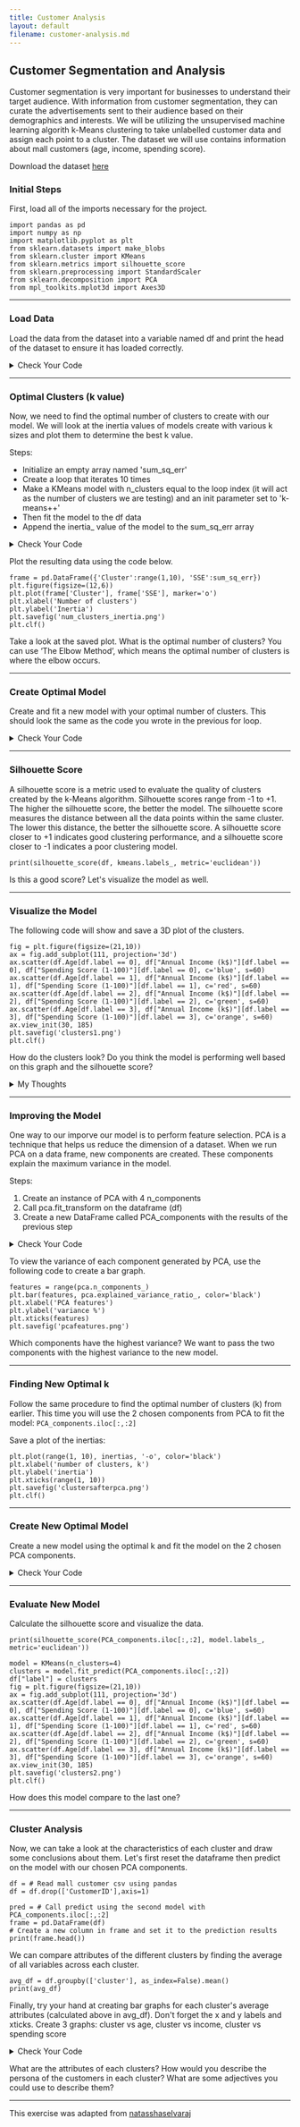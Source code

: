 ```yaml
---
title: Customer Analysis
layout: default
filename: customer-analysis.md
--- 
```


## Customer Segmentation and Analysis
Customer segmentation is very important for businesses to understand their target audience. With information from customer segmentation, they can curate the advertisements sent to their audience based on their demographics and interests.  We will be utilizing the unsupervised machine learning algorith k-Means clustering to take unlabelled customer data and assign each point to a cluster. The dataset we will use contains information about mall customers (age, income, spending score).

Download the dataset [here](datasets/Mall_Customers.csv)

### Initial Steps

First, load all of the imports necessary for the project.

```
import pandas as pd
import numpy as np
import matplotlib.pyplot as plt
from sklearn.datasets import make_blobs
from sklearn.cluster import KMeans
from sklearn.metrics import silhouette_score
from sklearn.preprocessing import StandardScaler
from sklearn.decomposition import PCA
from mpl_toolkits.mplot3d import Axes3D
```

***
### Load Data

Load the data from the dataset into a variable named df and print the head of the dataset to ensure it has loaded correctly.

<details markdown="1">

<summary>Check Your Code</summary>

```
df = pd.read_csv('Mall_Customers.csv')
print(df.head())
```

</details>

***
### Optimal Clusters (k value)

Now, we need to find the optimal number of clusters to create with our model. We will look at the inertia values of models create with various k sizes and plot them to determine the best k value.

Steps:

- Initialize an empty array named 'sum_sq_err'
- Create a loop that iterates 10 times
- Make a KMeans model with n_clusters equal to the loop index (it will act as the number of clusters we are testing) and an init parameter set to 'k-means++'
- Then fit the model to the df data
- Append the inertia_ value of the model to the sum_sq_err array

<details markdown="1">

<summary>Check Your Code</summary>

```
sum_sq_err = []

for cluster in range(1,10):
    kmeans = KMeans(n_clusters = cluster, init='k-means++')
    kmeans.fit(df)
    sum_sq_err.append(kmeans.inertia_)
```

</details>

Plot the resulting data using the code below. 

```
frame = pd.DataFrame({'Cluster':range(1,10), 'SSE':sum_sq_err})
plt.figure(figsize=(12,6))
plt.plot(frame['Cluster'], frame['SSE'], marker='o')
plt.xlabel('Number of clusters')
plt.ylabel('Inertia')
plt.savefig('num_clusters_inertia.png')
plt.clf()
```

Take a look at the saved plot. What is the optimal number of clusters? You can use ‘The Elbow Method’, which means the optimal number of clusters is where the elbow occurs.

***
### Create Optimal Model

Create and fit a new model with your optimal number of clusters. This should look the same as the code you wrote in the previous for loop.

<details markdown="1">

<summary>Check Your Code</summary>

```
kmeans = KMeans(n_clusters = 4, init='k-means++')
kmeans.fit(df)
```

</details>

***
### Silhouette Score
A silhouette score is a metric used to evaluate the quality of clusters created by the k-Means algorithm. Silhouette scores range from -1 to +1. The higher the silhouette score, the better the model. The silhouette score measures the distance between all the data points within the same cluster. The lower this distance, the better the silhouette score. A silhouette score closer to +1 indicates good clustering performance, and a silhouette score closer to -1 indicates a poor clustering model.

```
print(silhouette_score(df, kmeans.labels_, metric='euclidean'))
```

Is this a good score? Let's visualize the model as well.

***
### Visualize the Model

The following code will show and save a 3D plot of the clusters.

```
fig = plt.figure(figsize=(21,10))
ax = fig.add_subplot(111, projection='3d')
ax.scatter(df.Age[df.label == 0], df["Annual Income (k$)"][df.label == 0], df["Spending Score (1-100)"][df.label == 0], c='blue', s=60)
ax.scatter(df.Age[df.label == 1], df["Annual Income (k$)"][df.label == 1], df["Spending Score (1-100)"][df.label == 1], c='red', s=60)
ax.scatter(df.Age[df.label == 2], df["Annual Income (k$)"][df.label == 2], df["Spending Score (1-100)"][df.label == 2], c='green', s=60)
ax.scatter(df.Age[df.label == 3], df["Annual Income (k$)"][df.label == 3], df["Spending Score (1-100)"][df.label == 3], c='orange', s=60)
ax.view_init(30, 185)
plt.savefig('clusters1.png')
plt.clf()
```

How do the clusters look? Do you think the model is performing well based on this graph and the silhouette score?

<details markdown="1">

<summary>My Thoughts</summary>

I don't see great cluster separation since the different color points are overlapping with each other.  Along with a silhouette score that I calculated to be 0.35, tells me the model isn't performing very well.

</details>

***
### Improving the Model

One way to our imporve our model is to perform feature selection.  PCA is a technique that helps us reduce the dimension of a dataset. When we run PCA on a data frame, new components are created. These components explain the maximum variance in the model.

Steps:
1. Create an instance of PCA with 4 n_components
2. Call pca.fit_transform on the dataframe (df)
3. Create a new DataFrame called PCA_components with the results of the previous step

<details markdown="1">

<summary>Check Your Code</summary>

```
pca = PCA(n_components=4)
principalComponents = pca.fit_transform(df)
PCA_components = pd.DataFrame(principalComponents)
```

</details>

To view the variance of each component generated by PCA, use the following code to create a bar graph.

```
features = range(pca.n_components_)
plt.bar(features, pca.explained_variance_ratio_, color='black')
plt.xlabel('PCA features')
plt.ylabel('variance %')
plt.xticks(features)
plt.savefig('pcafeatures.png')
```

Which components have the highest variance? We want to pass the two components with the highest variance to the new model.

***
### Finding New Optimal k

Follow the same procedure to find the optimal number of clusters (k) from earlier. This time you will use the 2 chosen components from PCA to fit the model: ```PCA_components.iloc[:,:2]```

Save a plot of the inertias:

```
plt.plot(range(1, 10), inertias, '-o', color='black')
plt.xlabel('number of clusters, k')
plt.ylabel('inertia')
plt.xticks(range(1, 10))
plt.savefig('clustersafterpca.png')
plt.clf()
```

***
### Create New Optimal Model

Create a new model using the optimal k and fit the model on the 2 chosen PCA components.

<details markdown="1">

<summary>Check Your Code</summary>

```
model = KMeans(n_clusters=4)
model.fit(PCA_components.iloc[:,:2])
```

</details>

***
### Evaluate New Model

Calculate the silhouette score and visualize the data.

```
print(silhouette_score(PCA_components.iloc[:,:2], model.labels_, metric='euclidean'))

model = KMeans(n_clusters=4)
clusters = model.fit_predict(PCA_components.iloc[:,:2])
df["label"] = clusters
fig = plt.figure(figsize=(21,10))
ax = fig.add_subplot(111, projection='3d')
ax.scatter(df.Age[df.label == 0], df["Annual Income (k$)"][df.label == 0], df["Spending Score (1-100)"][df.label == 0], c='blue', s=60)
ax.scatter(df.Age[df.label == 1], df["Annual Income (k$)"][df.label == 1], df["Spending Score (1-100)"][df.label == 1], c='red', s=60)
ax.scatter(df.Age[df.label == 2], df["Annual Income (k$)"][df.label == 2], df["Spending Score (1-100)"][df.label == 2], c='green', s=60)
ax.scatter(df.Age[df.label == 3], df["Annual Income (k$)"][df.label == 3], df["Spending Score (1-100)"][df.label == 3], c='orange', s=60)
ax.view_init(30, 185)
plt.savefig('clusters2.png')
plt.clf()
```

How does this model compare to the last one?

***
### Cluster Analysis
Now, we can take a look at the characteristics of each cluster and draw some conclusions about them. Let's first reset the dataframe then predict on the model with our chosen PCA components. 

```
df = # Read mall customer csv using pandas
df = df.drop(['CustomerID'],axis=1)

pred = # Call predict using the second model with PCA_components.iloc[:,:2]
frame = pd.DataFrame(df)
# Create a new column in frame and set it to the prediction results
print(frame.head())
```

We can compare attributes of the different clusters by finding the average of all variables across each cluster.

```
avg_df = df.groupby(['cluster'], as_index=False).mean()
print(avg_df)
```

Finally, try your hand at creating bar graphs for each cluster's average attributes (calculated above in avg_df). Don't forget the x and y labels and xticks. Create 3 graphs: cluster vs age, cluster vs income, cluster vs spending score

<details markdown="1">

<summary>Check Your Code</summary>

```
plt.bar(avg_df['cluster'], avg_df['Age'])
plt.xlabel('Cluster')
plt.ylabel('Age')
plt.xticks(avg_df['cluster'])
plt.savefig('clusters_age.png')
plt.clf()

plt.bar(avg_df['cluster'], avg_df['Annual Income (k$)'])
plt.xlabel('Cluster')
plt.ylabel('Income')
plt.xticks(avg_df['cluster'])
plt.savefig('clusters_income.png')
plt.clf()

plt.bar(avg_df['cluster'], avg_df['Spending Score (1-100)'])
plt.xlabel('Cluster')
plt.ylabel('Spending')
plt.xticks(avg_df['cluster'])
plt.savefig('clusters_score.png')
plt.clf()
```

</details>

What are the attributes of each clusters? How would you describe the persona of the customers in each cluster? What are some adjectives you could use to describe them?

***

This exercise was adapted from [natasshaselvaraj](https://www.natasshaselvaraj.com/customer-segmentation-with-python/)
